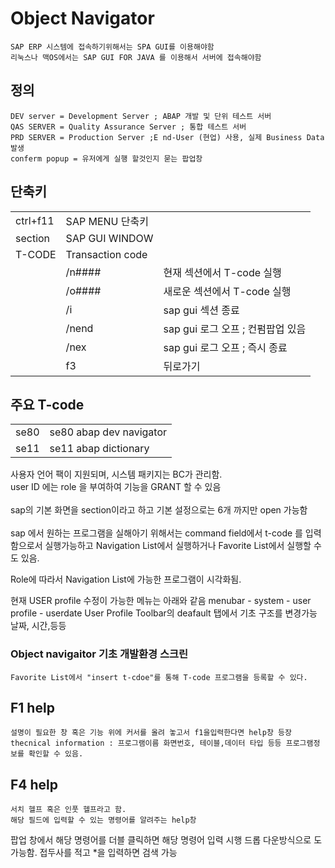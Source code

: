 # Object Navigator
    SAP ERP 시스템에 접속하기위해서는 SPA GUI를 이용해야함
    리눅스나 맥OS에서는 SAP GUI FOR JAVA 를 이용해서 서버에 접속해야함

## 정의
    DEV server = Development Server ; ABAP 개발 및 단위 테스트 서버  
    QAS SERVER = Quality Assurance Server ; 통합 테스트 서버  
    PRD SERVER = Production Server ;E nd-User (현업) 사용, 실제 Business Data 발생  
    conferm popup = 유저에게 실행 할것인지 묻는 팝업창  


##  단축키
||||
|---|---|---|
|ctrl+f11 | SAP MENU 단축키
|section | SAP GUI WINDOW
| T-CODE | Transaction code
|| /n####|현재 섹션에서 T-code 실행
|| /o####| 새로운 섹션에서 T-code 실행
|| /i | sap gui 섹션 종료
|| /nend | sap gui 로그 오프 ; 컨펌팝업 있음
|| /nex | sap gui 로그 오프 ; 즉시 종료
|| f3 | 뒤로가기

## 주요 T-code
|||
|---|---|
| se80 | se80 abap dev navigator
| se11 | se11 abap dictionary 


사용자 언어 팩이 지원되며, 시스템 패키지는 BC가 관리함.<br>
user ID 에는 role 을 부여하여 기능을 GRANT 할 수 있음<br>
<br>
sap의 기본 화면을 section이라고 하고 기본 설정으로는 6개 까지만 open 가능함<br>
<br>
sap 에서 원하는 프로그램을 실해아기 위해서는 command field에서 t-code 를 입력함으로서 실행가능하고 Navigation List에서 실행하거나 Favorite List에서 실행할 수도 있음.

Role에 따라서 Navigation List에 가능한 프로그램이 시각화됨.

현재 USER profile 수정이 가능한 메뉴는 아래와 같음
    menubar - system - user profile - userdate
    User Profile Toolbar의 deafault 탭에서 기초 구조를 변경가능 
    날짜, 시간,등등


### Object navigaitor 기초 개발환경 스크린

    Favorite List에서 "insert t-cdoe"를 통해 T-code 프로그램을 등록할 수 있다.

## F1 help
    설명이 필요한 창 혹은 기능 위에 커서를 올려 놓고서 f1을입력한다면 help창 등장  
    thecnical information : 프로그램이름 화면번호, 테이블,데이터 타입 등등 프로그램정보를 확인할 수 있음.


## F4 help
    서치 헬프 혹은 인풋 헬프라고 함.
    해당 필드에 입력할 수 있는 명령어를 알려주는 help창

팝업 창에서 해당 명령어를 더블 클릭하면 해당 명령어 입력 시행
드롭 다운방식으로 도 가능함.
접두사를 적고 *을 입력하면 검색 가능

